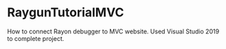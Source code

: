 # RaygunTutorialMVC
How to connect Rayon debugger to MVC website. Used Visual Studio 2019 to complete project.
